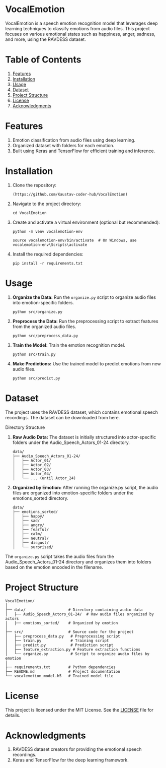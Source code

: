 # VocalEmotion
VocalEmotion is a speech emotion recognition model that leverages deep learning techniques to classify emotions from audio files. This project focuses on various emotional states such as happiness, anger, sadness, and more, using the RAVDESS dataset.

# Table of Contents

1. [Features](https://github.com/Kaustav-coder-hub/VocalEmotion/edit/master/Readme.md#features)
2. [Installation](https://github.com/Kaustav-coder-hub/VocalEmotion/edit/master/Readme.md#Installation)
3. [Usage](https://github.com/Kaustav-coder-hub/VocalEmotion/edit/master/Readme.md#Usage)
4. [Dataset](https://github.com/Kaustav-coder-hub/VocalEmotion/edit/master/Readme.md#Dataset)
5. [Project Structure](https://github.com/Kaustav-coder-hub/VocalEmotion/edit/master/Readme.md#Project-Structure)
6. [License](https://github.com/Kaustav-coder-hub/VocalEmotion/edit/master/Readme.md#License)
7. [Acknowledgments](https://github.com/Kaustav-coder-hub/VocalEmotion/edit/master/Readme.md#Acknowledgments)

# Features
1. Emotion classification from audio files using deep learning.
2. Organized dataset with folders for each emotion.
3. Built using Keras and TensorFlow for efficient training and inference.

# Installation

1. Clone the repository:
     ```
     (https://github.com/Kaustav-coder-hub/VocalEmotion)
     ```

2. Navigate to the project directory:
    ```
    cd VocalEmotion
    ```

3. Create and activate a virtual environment (optional but recommended):
    ```
    python -m venv vocalemotion-env
    
    source vocalemotion-env/bin/activate  # On Windows, use vocalemotion-env\Scripts\activate
    ```

4. Install the required dependencies:
    ```
    pip install -r requirements.txt
    ```

# Usage

1. **Organize the Data:** Run the `organize.py` script to organize audio files into emotion-specific folders.
     ```
    python src/organize.py
    ```
    
3. **Preprocess the Data:** Run the preprocessing script to extract features from the organized audio files.
    ```
    python src/preprocess_data.py
    ```

4. **Train the Model:** Train the emotion recognition model.
   ```
   python src/train.py
   ```
5. **Make Predictions:** Use the trained model to predict emotions from new audio files.
    ```
    python src/predict.py
    ```
# Dataset
  The project uses the RAVDESS dataset, which contains emotional speech recordings. The dataset can be downloaded from here.

Directory Structure
1. **Raw Audio Data:** The dataset is initially structured into actor-specific folders under the Audio_Speech_Actors_01-24 directory.
    ```
    data/
    ├── Audio_Speech_Actors_01-24/
    │   ├── Actor_01/
    │   ├── Actor_02/
    │   ├── Actor_03/
    │   ├── Actor_04/
    │   └── ... (until Actor_24)
    ```
2. **Organized by Emotion:** After running the organize.py script, the audio files are organized into emotion-specific folders under the emotions_sorted directory.
    ```
    data/
    ├── emotions_sorted/
    │   ├── happy/
    │   ├── sad/
    │   ├── angry/
    │   ├── fearful/
    │   ├── calm/
    │   ├── neutral/
    │   ├── disgust/
    │   └── surprised/
    ```
  The `organize.py` script takes the audio files from the Audio_Speech_Actors_01-24 directory and organizes them into folders based on the emotion encoded in the filename.

# Project Structure

    VocalEmotion/
    │
    ├── data/                   # Directory containing audio data
    │   ├── Audio_Speech_Actors_01-24/  # Raw audio files organized by actors
    │   ├── emotions_sorted/    # Organized by emotion
    │
    ├── src/                    # Source code for the project
    │   ├── preprocess_data.py   # Preprocessing script
    │   ├── train.py             # Training script
    │   ├── predict.py           # Prediction script
    │   ├── feature_extraction.py # Feature extraction functions
    │   └── organize.py          # Script to organize audio files by emotion
    │
    ├── requirements.txt        # Python dependencies
    ├── README.md               # Project documentation
    └── vocalemotion_model.h5   # Trained model file
    
    
# License
  This project is licensed under the MIT License. See the [LICENSE](https://github.com/Kaustav-coder-hub/VocalEmotion/blob/master/LICENSE) file for details.

# Acknowledgments
1. RAVDESS dataset creators for providing the emotional speech recordings.
2. Keras and TensorFlow for the deep learning framework.
